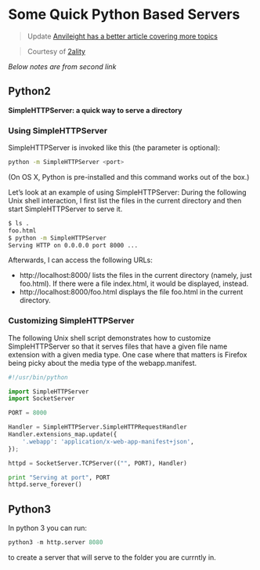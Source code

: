 # Some Quick Python Based Servers

> Update [Anvileight has a better article covering more topics](https://blog.anvileight.com/posts/simple-python-http-server/)

> Courtesy of [2ality](https://2ality.com/2014/06/simple-http-server.html)

*Below notes are from second link*

## Python2

**SimpleHTTPServer: a quick way to serve a directory**

### Using SimpleHTTPServer  
SimpleHTTPServer is invoked like this (the parameter <port> is optional):

```bash
python -m SimpleHTTPServer <port>
```

(On OS X, Python is pre-installed and this command works out of the box.)

Let’s look at an example of using SimpleHTTPServer: During the following Unix shell interaction, I first list the files in the current directory and then start SimpleHTTPServer to serve it.

```bash
$ ls .
foo.html
$ python -m SimpleHTTPServer
Serving HTTP on 0.0.0.0 port 8000 ...
```

Afterwards, I can access the following URLs:

* http://localhost:8000/ lists the files in the current directory (namely, just foo.html). If there were a file index.html, it would be displayed, instead.  
* http://localhost:8000/foo.html displays the file foo.html in the current directory.  


### Customizing SimpleHTTPServer  

The following Unix shell script demonstrates how to customize SimpleHTTPServer so that it serves files that have a given file name extension with a given media type. One case where that matters is Firefox being picky about the media type of the webapp.manifest.

```python
#!/usr/bin/python

import SimpleHTTPServer
import SocketServer

PORT = 8000

Handler = SimpleHTTPServer.SimpleHTTPRequestHandler
Handler.extensions_map.update({
    '.webapp': 'application/x-web-app-manifest+json',
});

httpd = SocketServer.TCPServer(("", PORT), Handler)

print "Serving at port", PORT
httpd.serve_forever()
```

## Python3

In python 3 you can run:
```python
python3 -m http.server 8080
```

to create a server that will serve to the folder you are currntly in.